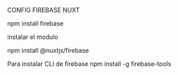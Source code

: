 CONFIG FIREBASE NUXT

npm install firebase

instalar el modulo

npm install @nuxtjs/firebase


Para instalar CLI de firebase
npm install -g firebase-tools